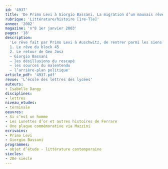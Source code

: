 ```yaml
---
id: '4937'
title: 'De Primo Levi à Giorgio Bassani. La migration d’un mauvais rêve'
rubrique: 'Littérature/histoire [1re-Tle]'
annee: '2002'
magazine: 'n°8 1er janvier 2003'
pages: '18'
description: 
  'Le rêve fait par Primo Levi à Auschwitz, de rentrer parmi les siens et d’en être rejeté, se retrouve également chez Giorgio Bassani : leurs œuvres invitent à se demander comment les déportés et leur entourage vécurent le retour à la vie et la réinsertion dans le monde d’après guerre, comment leur témoignage put être reçu par une société qui éprouvait vis-à-vis d’eux des émotions complexes.
  1. Le rêve du block 45
  2. Le retour de Geo Josz
  – Giorgio Bassani
  – les désillusions du rescapé
  – les sources du malentendu
  – l’arrière-plan politique'
article_pdf: '4937.pdf'
revue: 'L’école des lettres des lycées'
auteurs:
- Isabelle Dangy
disciplines:
- lettres
niveau_etudes:
- terminale
oeuvres:
- Si c’est un homme
- Les Lunettes d’or et autres histoires de Ferrare
- Une plaque commémorative via Mazzini
ecrivains:
- Primo Levi
- Giorgio Bassani
programmes:
- objet d’étude - littérature contemporaine
siecles:
- 20e siècle
---
```

